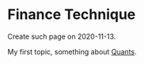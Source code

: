 # Finance Technique

Create such page on 2020-11-13.

My first topic, something about [Quants](quants/README.md).